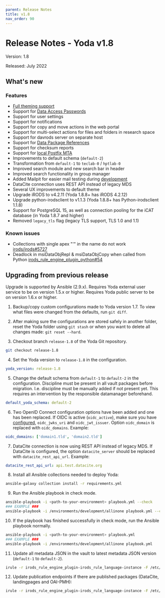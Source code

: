 ```yaml
---
parent: Release Notes
title: v1.8
nav_order: 90
---
```

# Release Notes - Yoda v1.8

Version: 1.8

Released: July 2022

## What's new
### Features
- [Full theming support](../design/overview/theme-packages.md)
- Support for [Data Access Passwords](../design/overview/authentication.md)
- Support for user settings
- Support for notifications
- Support for copy and move actions in the web portal
- Support for multi-select actions for files and folders in research space
- Support for davrods server on separate host
- Support for [Data Package References](../design/overview/data_package_reference.md)
- Support for checksum reports
- Support for [local Postfix MTA](../administration/local-postfix-mta.md)
- Improvements to default schema (`default-2`)
- Transformation from `default-1` to `teclab-0` / `hptlab-0`
- Improved search module and new search bar in header
- Improved search functionality in group manager
- Added Mailpit for easier mail testing during [development](../development/development-tips.md)
- DataCite connection uses REST API instead of legacy MDS
- Several UX improvements to default theme
- Upgrade iRODS to v4.2.11 (Yoda 1.8.8+ has iRODS 4.2.12)
- Upgrade python-irodsclient to v1.1.3 (Yoda 1.8.8+ has Python-irodsclient 1.1.8)
- Support for PostgreSQL 15, as well as connection pooling for the iCAT database (in Yoda 1.8.7 and higher)
- Removed `legacy_tls` flag (legacy TLS support, TLS 1.0 and 1.1)

### Known issues
- Collections with single apex "'" in the name do not work [irods/irods#5727](https://github.com/irods/irods/issues/5727)
- Deadlock in msiDataObjRepl & msiDataObjCopy when called from Python [irods_rule_engine_plugin_python#54](https://github.com/irods/irods_rule_engine_plugin_python/issues/54)

## Upgrading from previous release
Upgrade is supported by Ansible (2.9.x).
Requires Yoda external user service to be on version 1.5.x or higher.
Requires Yoda public server to be on version 1.6.x or higher.

1. Backup/copy custom configurations made to Yoda version 1.7.
To view what files were changed from the defaults, run `git diff`.

2. After making sure the configurations are stored safely in another folder, reset the Yoda folder using `git stash` or when you want to delete all changes made: `git reset --hard`.

3. Checkout branch `release-1.8` of the Yoda Git repository.
```bash
git checkout release-1.8
```

4. Set the Yoda version to `release-1.8` in the configuration.
```yaml
yoda_version: release-1.8
```

5. Change the default schema from `default-1` to `default-2` in the configuration.
Discipline must be present in all vault packages before migration.
I.e. discipline must be manually added if not present yet.
This requires an intervention by the responsible datamanager beforehand.
```yaml
default_yoda_schema: default-2
```

6. Two OpenID Connect configuration options have been added and one has been replaced. If OIDC is active (`oidc_active`), make sure you have [configured](../administration/configuring-openidc.md), `oidc_jwks_uri` and `oidc_jwt_issuer`. Option `oidc_domain` is replaced with `oidc_domains`. Example:
```yaml
oidc_domains: ['domain1.tld', 'domain2.tld']
```

7. DataCite connection is now using REST API instead of legacy MDS. If DataCite is configured, the option `datacite_server` should be replaced with `datacite_rest_api_url`. Example:
```yaml
datacite_rest_api_url: api.test.datacite.org
```

8. Install all Ansible collections needed to deploy Yoda:
```bash
ansible-galaxy collection install -r requirements.yml
```

9. Run the Ansible playbook in check mode.
```bash
ansible-playbook -i <path-to-your-environment> playbook.yml --check
### EXAMPLE ###
ansible-playbook -i /environments/development/allinone playbook.yml --check
```

10. If the playbook has finished successfully in check mode, run the Ansible playbook normally.
```bash
ansible-playbook -i <path-to-your-environment> playbook.yml
### EXAMPLE ###
ansible-playbook -i /environments/development/allinone playbook.yml
```

11. Update all metadata JSON in the vault to latest metadata JSON version (`default-1` to `default-2`).
```bash
irule -r irods_rule_engine_plugin-irods_rule_language-instance -F /etc/irods/yoda-ruleset/tools/check-metadata-for-schema-updates.r
```

12. Update publication endpoints if there are published packages (DataCite, landingpages and OAI-PMH):
```bash
irule -r irods_rule_engine_plugin-irods_rule_language-instance -F /etc/irods/yoda-ruleset/tools/update-publications.r
```
